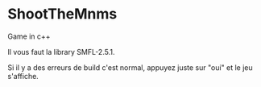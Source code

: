 # ShootTheMnms
 Game in c++
 
Il vous faut la library SMFL-2.5.1.

Si il y a des erreurs de build c'est normal, appuyez juste sur "oui" et le jeu s'affiche.

